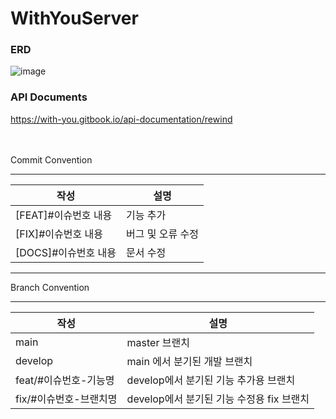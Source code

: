# WithYouServer

### ERD
![image](https://github.com/UMC-with-you/WithYouServer/assets/96376539/b6c0effd-7c78-494c-8069-487380d1d708)


### API Documents
https://with-you.gitbook.io/api-documentation/rewind

<br></br>
Commit Convention

---

| 작성 | 설명 |
| --- | --- |
| [FEAT]#이슈번호 내용 | 기능 추가 |
| [FIX]#이슈번호 내용 | 버그 및 오류 수정 |
| [DOCS]#이슈번호 내용 | 문서 수정 |

---

Branch Convention

---
| 작성             | 설명              |
|----------------|-----------------|
| main           | master 브랜치      |
| develop        | main 에서 분기된 개발 브랜치     |
| feat/#이슈번호-기능명 | develop에서 분기된 기능 추가용 브랜치 |
| fix/#이슈번호-브랜치명 | develop에서 분기된 기능 수정용 fix 브랜치  |

